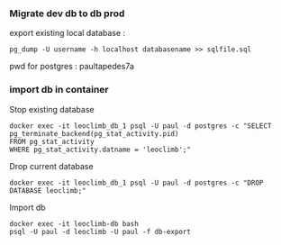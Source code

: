 ### Migrate dev db to db prod

export existing local database :
```
pg_dump -U username -h localhost databasename >> sqlfile.sql 
```
pwd for postgres : paultapedes7a

### import db in container

Stop existing database 
```
docker exec -it leoclimb_db_1 psql -U paul -d postgres -c "SELECT pg_terminate_backend(pg_stat_activity.pid)
FROM pg_stat_activity
WHERE pg_stat_activity.datname = 'leoclimb';"
```

Drop current database
```
docker exec -it leoclimb_db_1 psql -U paul -d postgres -c "DROP DATABASE leoclimb;"
```

Import db
```
docker exec -it leoclimb-db bash
psql -U paul -d leoclimb -U paul -f db-export

```

